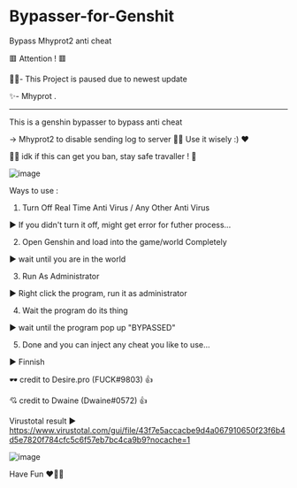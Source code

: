 # Bypasser-for-Genshit
Bypass Mhyprot2 anti cheat

🟥 Attention ! 🟥


🐱‍👤- This Project is paused due to newest update

✨- Mhyprot .


-----------------------------------------------------------------------------------------------------------------------------------------

This is a genshin bypasser to bypass anti cheat 


-> Mhyprot2 to disable sending log to server 🐱‍👤
Use it wisely :) ❤

👨‍💻
idk if this can get you ban, stay safe travaller ! 🦺

![image](https://user-images.githubusercontent.com/76231245/137550225-faa0058a-9b5c-4c33-963a-7e96dcbd4f8a.png)


Ways to use :  
1. Turn Off Real Time Anti Virus / Any Other Anti Virus 

▶ If you didn't turn it off, might get error for futher process...


2. Open Genshin and load into the game/world Completely 

▶ wait until you are in the world



3. Run As Administrator 

▶ Right click the program, run it as administrator



4. Wait the program do its thing 

▶ wait until the program pop up "BYPASSED"



5. Done and you can inject any cheat you like to use... 
 
▶ Finnish




🕶 credit to Desire.pro (FUCK#9803) 👍 

💘 credit to Dwaine (Dwaine#0572) 👍



Virustotal result ▶ https://www.virustotal.com/gui/file/43f7e5accacbe9d4a067910650f23f6b4d5e7820f784cfc5c6f57eb7bc4ca9b9?nocache=1

![image](https://user-images.githubusercontent.com/76231245/137600891-f98c5dcc-b4ee-4803-bc26-3b3af356893a.png)


Have Fun ❤🐱‍👤
